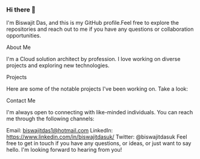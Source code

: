 ### Hi there 👋

<!--
**dasbiswajit/dasbiswajit** is a ✨ _special_ ✨ repository because its `README.md` (this file) appears on your GitHub profile.

Here are some ideas to get you started:

- 🔭 I’m currently working on ...
- 🌱 I’m currently learning ...
- 👯 I’m looking to collaborate on ...
- 🤔 I’m looking for help with ...
- 💬 Ask me about ...
- 📫 How to reach me: ...
- 😄 Pronouns: ...
- ⚡ Fun fact: ...
-->
 I'm Biswajit Das, and this is my GitHub profile.Feel free to explore the repositories and reach out to me if you have any questions or collaboration opportunities.

About Me

I'm a Cloud solution architect by profession. I love working on diverse projects and exploring new technologies. 

Projects

Here are some of the notable projects I've been working on. Take a look:

Contact Me

I'm always open to connecting with like-minded individuals. You can reach me through the following channels:

Email: biswajitdas1@hotmail.com
LinkedIn: https://www.linkedin.com/in/biswajitdasuk/
Twitter: @biswajitdasuk
Feel free to get in touch if you have any questions, or ideas, or just want to say hello. I'm looking forward to hearing from you!
